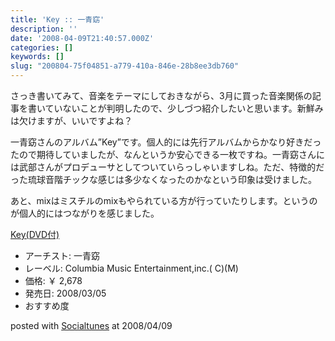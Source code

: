 ```yaml
---
title: 'Key :: 一青窈'
description: ''
date: '2008-04-09T21:40:57.000Z'
categories: []
keywords: []
slug: "200804-75f04851-a779-410a-846e-28b8ee3db760"
---
```

さっき書いてみて、音楽をテーマにしておきながら、3月に買った音楽関係の記事を書いていないことが判明したので、少しづつ紹介したいと思います。新鮮みは欠けますが、いいですよね？

一青窈さんのアルバム”Key”です。個人的には先行アルバムからかなり好きだったので期待していましたが、なんというか安心できる一枚ですね。一青窈さんには武部さんがプロデューサとしてついていらっしゃいますしね。ただ、特徴的だった琉球音階チックな感じは多少なくなったのかなという印象は受けました。

あと、mixはミスチルのmixもやられている方が行っていたりします。というのが個人的にはつながりを感じました。

[Key(DVD付)](http://www.amazon.co.jp/exec/obidos/ASIN/B00127ISVS/qli-22/ref=nosim "Key(DVD付)")

*   アーチスト: 一青窈
*   レーベル: Columbia Music Entertainment,inc.( C)(M)
*   価格: ￥ 2,678
*   発売日: 2008/03/05
*   おすすめ度

posted with [Socialtunes](http://socialtunes.net) at 2008/04/09